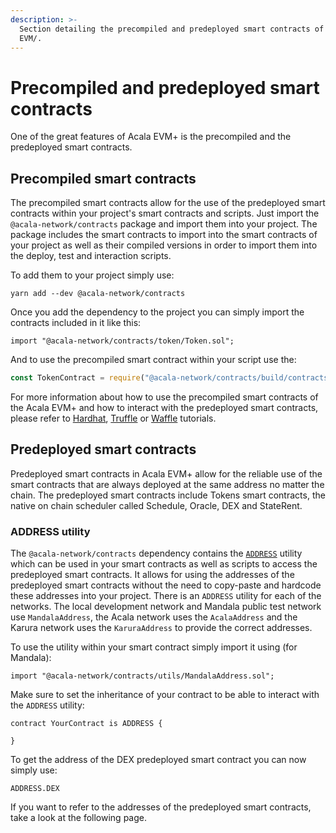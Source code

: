```yaml
---
description: >-
  Section detailing the precompiled and predeployed smart contracts of the Acala
  EVM/.
---
```


# Precompiled and predeployed smart contracts

One of the great features of Acala EVM+ is the precompiled and the predeployed smart contracts.

## Precompiled smart contracts

The precompiled smart contracts allow for the use of the predeployed smart contracts within your project's smart contracts and scripts. Just import the `@acala-network/contracts` package and import them into your project. The package includes the smart contracts to import into the smart contracts of your project as well as their compiled versions in order to import them into the deploy, test and interaction scripts.

To add them to your project simply use:

```shell
yarn add --dev @acala-network/contracts
```

Once you add the dependency to the project you can simply import the contracts included in it like this:

```solidity
import "@acala-network/contracts/token/Token.sol";
```

And to use the precompiled smart contract within your script use the:

```javascript
const TokenContract = require("@acala-network/contracts/build/contracts/Token.json");
```

For more information about how to use the precompiled smart contracts of the Acala EVM+ and how to interact with the predeployed smart contracts, please refer to [Hardhat](../../tutorials/hardhat-tutorials/), [Truffle](../../tutorials/truffle-tutorials/) or [Waffle](../../tutorials/waffle-tutorials/) tutorials.

## Predeployed smart contracts

Predeployed smart contracts in Acala EVM+ allow for the reliable use of the smart contracts that are always deployed at the same address no matter the chain. The predeployed smart contracts include Tokens smart contracts, the native on chain scheduler called Schedule, Oracle, DEX and StateRent.

### ADDRESS utility

The `@acala-network/contracts` dependency contains the [`ADDRESS`](https://github.com/AcalaNetwork/predeploy-contracts/blob/master/contracts/utils/MandalaAddress.sol) utility which can be used in your smart contracts as well as scripts to access the predeployed smart contracts. It allows for using the addresses of the predeployed smart contracts without the need to copy-paste and hardcode these addresses into your project. There is an `ADDRESS` utility for each of the networks. The local development network and Mandala public test network use `MandalaAddress`, the Acala network uses the `AcalaAddress` and the Karura network uses the `KaruraAddress` to provide the correct addresses.

To use the utility within your smart contract simply import it using (for Mandala):

```solidity
import "@acala-network/contracts/utils/MandalaAddress.sol";
```

Make sure to set the inheritance of your contract to be able to interact with the `ADDRESS` utility:

```solidity
contract YourContract is ADDRESS {

}
```

To get the address of the DEX predeployed smart contract you can now simply use:

```solidity
ADDRESS.DEX
```

If you want to refer to the addresses of the predeployed smart contracts, take a look at the following page.
